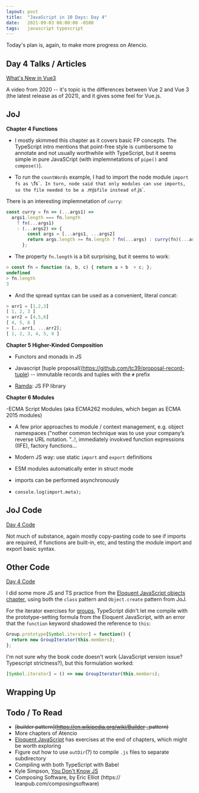 ```yaml
---
layout: post
title:  "JavaScript in 10 Days: Day 4"
date:   2021-09-03 08:00:00 -0500
tags:   javascript typescript
---
```


Today's plan is, again, to make more progress on Atencio.


## Day 4 Talks / Articles

[What's New in Vue3](https://www.youtube.com/watch?v=A5cVyjrKx_Q)

A video from 2020 -- it's topic is the differences between Vue 2 and Vue 3 (the latest release as of 2021), and it gives some feel for Vue.js.


## JoJ

**Chapter 4 Functions**

- I mostly skimmed this chapter as it covers basic FP concepts. The TypeScript intro mentions that point-free style is cumbersome to annotate and not usually worthwhile with TypeScript, but it seems simple in pure JavaSCript (with implemnetations of `pipe()` and `compose()`).

- To run the `countWords` example, I had to import the node module `import fs as \`fs\``. In turn, node said that only modules can use imports, so the file needed to be a `.mjs` file instead of `.js`.


There is an interesting implemnetation of `curry`:
```javascript
const curry = fn => (...args1) =>
  args1.length === fn.length
    ? fn(...args1)
    : (...args2) => {
        const args = [...args1, ...args2]
        return args.length >= fn.length ? fn(...args) : curry(fn)(...args)
      };
```

- The property `fn.length` is a bit surprising, but it seems to work:

```javascript
> const fn = function (a, b, c) { return a + b  + c; };
undefined
> fn.length
3
```

- And the spread syntax can be used as a convenient, literal concat:

```javascript
> arr1 = [1,2,3]
[ 1, 2, 3 ]
> arr2 = [4,5,6]
[ 4, 5, 6 ]
> [...arr1, ...arr2];
[ 1, 2, 3, 4, 5, 6 ]
```


**Chapter 5 Higher-Kinded Composition**

- Functors and monads in JS

- Javascript [tuple proposal((https://github.com/tc39/proposal-record-tuple) -- immutable records and tuples with the `#` prefix


- [Ramda](https://ramdajs.com/): JS FP library


**Chapter 6 Modules**

-ECMA Script Modules (aka ECMA262 modules, which began as ECMA 2015 modules)

- A few prior approaches to module / context management, e.g. object namespaces ("nother common technique was to use your company’s reverse URL notation. "..!, immediately invokved function expressions (IIFE), factory functions...

- Modern JS way: use static `import` and `export` definitions

- ESM modules automatically enter in struct mode

- imports can be performed asynchronously

- `console.log(import.meta);`


## JoJ Code

[Day 4 Code](https://github.com/tkuriyama/learn-js/tree/master/joj/day4)

Not much of substance, again mostly copy-pasting code to see if imports are required, if functions are built-in, etc, and testing the module import and export basic syntax.

## Other Code

[Day 4 Code](https://github.com/tkuriyama/learn-js/tree/master/snippets/day4)

I did some more JS and TS practice from the [Eloquent JavaScript objects chapter](https://eloquentjavascript.net/06_object.html), using both the `class` pattern and `Object.create` pattern from JoJ.

For the iterator exercises for [groups](https://github.com/tkuriyama/learn-js/blob/master/snippets/day4/groups.js), TypeScript didn't let me compile with the prototype-setting formula from the Eloquent JavaScript, with an error that the `function` keyword shadowed the reference to `this`:

```javascript
Group.prototype[Symbol.iterator] = function() {
  return new GroupIterator(this.members);
};
```

I'm not sure why the book code doesn't work (JavaScript version issue? Typescript strictness?), but this formulation worked:

```javascript
[Symbol.iterator] = () => new GroupIterator(this.members);
```



## Wrapping Up



## Todo / To Read

- ~~[builder pattern](https://en.wikipedia.org/wiki/Builder _pattern)~~ 
- More chapters of  Atencio
- [Eloquent JavaScript](https://eloquentjavascript.net/) has exercises at the end of chapters, which might be worth exploring
- Figure out how to use `outDir`(?) to compile `.js` files to separate subdirectory
- Compiling with both TypeScript with Babel
- Kyle Simpson, [You Don't Know JS](https://github.com/getify/You-Dont-Know-JS/tree/1st-ed)
- Composing Software, by Eric Elliot (https:// leanpub.com/composingsoftware)
